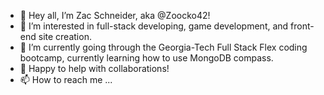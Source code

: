 - 👋 Hey all, I’m Zac Schneider, aka @Zoocko42!
- 👀 I’m interested in full-stack developing, game development, and front-end site creation.
- 🌱 I’m currently going through the Georgia-Tech Full Stack Flex coding bootcamp, currently learning how to use MongoDB compass.
- 💞️ Happy to help with collaborations!
- 📫 How to reach me ...

<!---
Zoocko42/Zoocko42 is a ✨ special ✨ repository because its `README.md` (this file) appears on your GitHub profile.
You can click the Preview link to take a look at your changes.
--->

